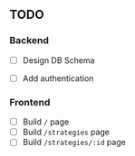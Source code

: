 ## TODO

### Backend

- [ ] Design DB Schema
- [ ] Add authentication



### Frontend

- [ ] Build `/` page
- [ ] Build `/strategies` page
- [ ] Build `/strategies/:id` page
